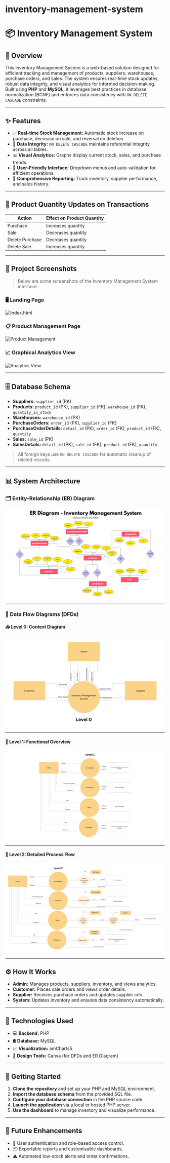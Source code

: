 # inventory-management-system

# 📦 Inventory Management System

## 📘 Overview

This Inventory Management System is a web-based solution designed for efficient tracking and management of products, suppliers, warehouses, purchase orders, and sales. The system ensures real-time stock updates, robust data integrity, and visual analytics for informed decision-making. Built using **PHP** and **MySQL**, it leverages best practices in database normalization (BCNF) and enforces data consistency with `ON DELETE CASCADE` constraints.

---

## ✨ Features

- ✅ **Real-time Stock Management:** Automatic stock increase on purchase, decrease on sale, and reversal on deletion.
- 🔐 **Data Integrity:** `ON DELETE CASCADE` maintains referential integrity across all tables.
- 📊 **Visual Analytics:** Graphs display current stock, sales, and purchase trends.
- 🧭 **User-Friendly Interface:** Dropdown menus and auto-validation for efficient operations.
- 📄 **Comprehensive Reporting:** Track inventory, supplier performance, and sales history.

---

## 🔄 Product Quantity Updates on Transactions

| Action           | Effect on Product Quantity      |
|------------------|--------------------------------|
| Purchase         | Increases quantity             |
| Sale             | Decreases quantity             |
| Delete Purchase  | Decreases quantity             |
| Delete Sale      | Increases quantity             |

---

## 📸 Project Screenshots

> Below are some screenshots of the Inventory Management System interface.

### 🖥️ Landing Page  
![Index.html](index.jpg)

### 📋 Product Management Page  
![Product Management](inventory.jpg)

### 📈 Graphical Analytics View  
![Analytics View](graph.jpg)

---

## 🗄️ Database Schema

- **Suppliers:** `supplier_id` (PK)
- **Products:** `product_id` (PK), `supplier_id` (FK), `warehouse_id` (FK), `quantity_in_stock`
- **Warehouses:** `warehouse_id` (PK)
- **PurchaseOrders:** `order_id` (PK), `supplier_id` (FK)
- **PurchaseOrderDetails:** `detail_id` (PK), `order_id` (FK), `product_id` (FK), `quantity`
- **Sales:** `sale_id` (PK)
- **SalesDetails:** `detail_id` (PK), `sale_id` (FK), `product_id` (FK), `quantity`

> All foreign keys use `ON DELETE CASCADE` for automatic cleanup of related records.

---

## 📊 System Architecture

### 🗂️ Entity-Relationship (ER) Diagram

![ER Diagram](ER.png)

---

### 🔄 Data Flow Diagrams (DFDs)

#### 📥 Level 0: Context Diagram

![DFD Level 0](Level-0.png)

---

#### 🔁 Level 1: Functional Overview

![DFD Level 1](Level-1.png)

---

#### 🔂 Level 2: Detailed Process Flow

![DFD Level 2](Level-2.png)

---

## ⚙️ How It Works

- **Admin:** Manages products, suppliers, inventory, and views analytics.
- **Customer:** Places sale orders and views order details.
- **Supplier:** Receives purchase orders and updates supplier info.
- **System:** Updates inventory and ensures data consistency automatically.

---

## 🧰 Technologies Used

- 💻 **Backend:** PHP  
- 🛢️ **Database:** MySQL  
- 📈 **Visualization:** amCharts5  
- 🧮 **Design Tools:** Canva (for DFDs and ER Diagram)  

---

## 🚀 Getting Started

1. **Clone the repository** and set up your PHP and MySQL environment.
2. **Import the database schema** from the provided SQL file.
3. **Configure your database connection** in the PHP source code.
4. **Launch the application** via a local or hosted PHP server.
5. **Use the dashboard** to manage inventory and visualize performance.

---

## 🌱 Future Enhancements

- 🔐 User authentication and role-based access control.
- 📦 Exportable reports and customizable dashboards.
- ⚠️ Automated low-stock alerts and order confirmations.

